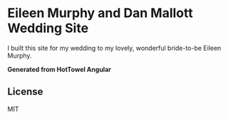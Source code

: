 # Eileen Murphy and Dan Mallott Wedding Site

I built this site for my wedding to my lovely, wonderful bride-to-be Eileen Murphy.

**Generated from HotTowel Angular**


## License

MIT
